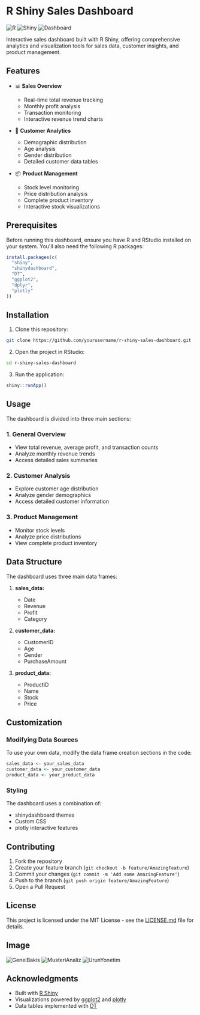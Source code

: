 # R Shiny Sales Dashboard

![R](https://img.shields.io/badge/R-%23276DC3.svg?style=for-the-badge&logo=r&logoColor=white)
![Shiny](https://img.shields.io/badge/Shiny-blue?style=for-the-badge)
![Dashboard](https://img.shields.io/badge/Dashboard-orange?style=for-the-badge)

Interactive sales dashboard built with R Shiny, offering comprehensive analytics and visualization tools for sales data, customer insights, and product management.

## Features

- 📊 **Sales Overview**
  - Real-time total revenue tracking
  - Monthly profit analysis
  - Transaction monitoring
  - Interactive revenue trend charts

- 👥 **Customer Analytics**
  - Demographic distribution
  - Age analysis
  - Gender distribution
  - Detailed customer data tables

- 📦 **Product Management**
  - Stock level monitoring
  - Price distribution analysis
  - Complete product inventory
  - Interactive stock visualizations

## Prerequisites

Before running this dashboard, ensure you have R and RStudio installed on your system. You'll also need the following R packages:

```R
install.packages(c(
  "shiny",
  "shinydashboard",
  "DT",
  "ggplot2",
  "dplyr",
  "plotly"
))
```

## Installation

1. Clone this repository:
```bash
git clone https://github.com/yourusername/r-shiny-sales-dashboard.git
```

2. Open the project in RStudio:
```bash
cd r-shiny-sales-dashboard
```

3. Run the application:
```R
shiny::runApp()
```

## Usage

The dashboard is divided into three main sections:

### 1. General Overview
- View total revenue, average profit, and transaction counts
- Analyze monthly revenue trends
- Access detailed sales summaries

### 2. Customer Analysis
- Explore customer age distribution
- Analyze gender demographics
- Access detailed customer information

### 3. Product Management
- Monitor stock levels
- Analyze price distributions
- View complete product inventory

## Data Structure

The dashboard uses three main data frames:

1. **sales_data:**
   - Date
   - Revenue
   - Profit
   - Category

2. **customer_data:**
   - CustomerID
   - Age
   - Gender
   - PurchaseAmount

3. **product_data:**
   - ProductID
   - Name
   - Stock
   - Price

## Customization

### Modifying Data Sources

To use your own data, modify the data frame creation sections in the code:

```R
sales_data <- your_sales_data
customer_data <- your_customer_data
product_data <- your_product_data
```

### Styling

The dashboard uses a combination of:
- shinydashboard themes
- Custom CSS
- plotly interactive features

## Contributing

1. Fork the repository
2. Create your feature branch (`git checkout -b feature/AmazingFeature`)
3. Commit your changes (`git commit -m 'Add some AmazingFeature'`)
4. Push to the branch (`git push origin feature/AmazingFeature`)
5. Open a Pull Request

## License

This project is licensed under the MIT License - see the [LICENSE.md](LICENSE.md) file for details.

## Image
![GenelBakis](https://github.com/user-attachments/assets/2bfaae1a-5a84-424b-a783-e0b65efa1c14)
![MusteriAnaliz](https://github.com/user-attachments/assets/94c05e99-1d0a-45a4-95be-ffa142916898)
![UrunYonetim](https://github.com/user-attachments/assets/aa29bbe7-e8a8-405a-b66a-f200d401db3d)

## Acknowledgments

- Built with [R Shiny](https://shiny.rstudio.com/)
- Visualizations powered by [ggplot2](https://ggplot2.tidyverse.org/) and [plotly](https://plotly.com/r/)
- Data tables implemented with [DT](https://rstudio.github.io/DT/)

